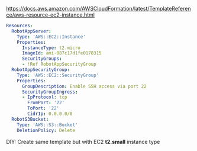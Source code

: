 
https://docs.aws.amazon.com/AWSCloudFormation/latest/TemplateReference/aws-resource-ec2-instance.html

```yaml
Resources:
  RobotAppServer:
    Type: 'AWS::EC2::Instance'
    Properties:
      InstanceType: t2.micro
      ImageId: ami-087c17d1fe0178315
      SecurityGroups:
      - !Ref RobotAppSecurityGroup
  RobotAppSecurityGroup:
    Type: 'AWS::EC2::SecurityGroup'
    Properties:
      GroupDescription: Enable SSH access via port 22
      SecurityGroupIngress:
      - IpProtocol: tcp
        FromPort: '22'
        ToPort: '22'
        CidrIp: 0.0.0.0/0
  RobotS3Bucket:
    Type: 'AWS::S3::Bucket'
    DeletionPolicy: Delete
```

DIY: Create same template but with EC2 **t2.small** instance type